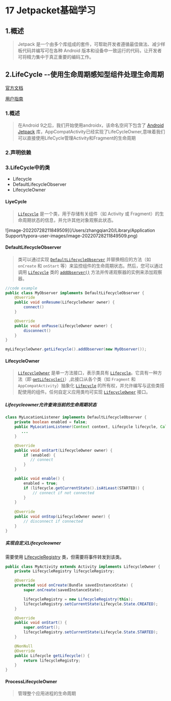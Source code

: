 # 17 Jetpacket基础学习

## 1.概述

> Jetpack 是一个由多个库组成的套件，可帮助开发者遵循最佳做法、减少样板代码并编写可在各种 Android 版本和设备中一致运行的代码，让开发者可将精力集中于真正重要的编码工作。

## 2.LifeCycle --使用生命周期感知型组件处理生命周期 

[官方文档](https://developer.android.google.cn/jetpack/androidx/releases/lifecycle)

[用户指南](https://developer.android.google.cn/topic/libraries/architecture/lifecycle)

### 1.概述

>在Android 9之后，我们开始使用androidx，该命名空间下包含了 [Android Jetpack](https://links.jianshu.com/go?to=https%3A%2F%2Fdeveloper.android.google.cn%2Fjetpack) 库，AppCompatActivity已经实现了LifeCycleOwner,意味着我们可以直接使用LifeCycle管理Activity和Fragment的生命周期

### 2.声明依赖

### 3.LifeCycle中的类

* Lifecycle
* DefaultLifecycleObserver
* LifecycleOwner

#### LiyeCycle 

> [`Lifecycle`](https://developer.android.google.cn/reference/androidx/lifecycle/Lifecycle) 是一个类，用于存储有关组件（如 Activity 或 Fragment）的生命周期状态的信息，并允许其他对象观察此状态。

![image-20220728211849509](/Users/zhangqian20/Library/Application Support/typora-user-images/image-20220728211849509.png)

#### DefaultLifecycleObserver

> 类可以通过实现 [`DefaultLifecycleObserver`](https://developer.android.google.cn/reference/androidx/lifecycle/DefaultLifecycleObserver) 并替换相应的方法（如 `onCreate` 和 `onStart` 等）来监控组件的生命周期状态。然后，您可以通过调用 [`Lifecycle`](https://developer.android.google.cn/reference/androidx/lifecycle/Lifecycle) 类的 [`addObserver()`](https://developer.android.google.cn/reference/androidx/lifecycle/Lifecycle#addObserver(androidx.lifecycle.LifecycleObserver)) 方法并传递观察器的实例来添加观察器。

```java
//code example
public class MyObserver implements DefaultLifecycleObserver {
    @Override
    public void onResume(LifecycleOwner owner) {
        connect()
    }

    @Override
    public void onPause(LifecycleOwner owner) {
        disconnect()
    }
}

myLifecycleOwner.getLifecycle().addObserver(new MyObserver());
```

#### LifecycleOwner

> [`LifecycleOwner`](https://developer.android.google.cn/reference/androidx/lifecycle/LifecycleOwner) 是单一方法接口，表示类具有 [`Lifecycle`](https://developer.android.google.cn/reference/androidx/lifecycle/Lifecycle)。它具有一种方法（即 [`getLifecycle()`](https://developer.android.google.cn/reference/androidx/lifecycle/LifecycleOwner#getLifecycle())）,此接口从各个类（如 `Fragment` 和 `AppCompatActivity`）抽象化 [`Lifecycle`](https://developer.android.google.cn/reference/androidx/lifecycle/Lifecycle) 的所有权，并允许编写与这些类搭配使用的组件。任何自定义应用类均可实现 [`LifecycleOwner`](https://developer.android.google.cn/reference/androidx/lifecycle/LifecycleOwner) 接口。

##### Lifecycleowner允许查询当前的生命周期状态

```java
class MyLocationListener implements DefaultLifecycleObserver {
    private boolean enabled = false;
    public MyLocationListener(Context context, Lifecycle lifecycle, Callback callback) {
       ...
    }

    @Override
    public void onStart(LifecycleOwner owner) {
        if (enabled) {
           // connect
        }
    }

    public void enable() {
        enabled = true;
        if (lifecycle.getCurrentState().isAtLeast(STARTED)) {
            // connect if not connected
        }
    }
  
    @Override
    public void onStop(LifecycleOwner owner) {
        // disconnect if connected
    }
}
```

##### 实现自定义Lifecycleowner

需要使用 [LifecycleRegistry](https://developer.android.google.cn/reference/androidx/lifecycle/LifecycleRegistry) 类，但需要将事件转发到该类。

```java
public class MyActivity extends Activity implements LifecycleOwner {
    private LifecycleRegistry lifecycleRegistry;

    @Override
    protected void onCreate(Bundle savedInstanceState) {
        super.onCreate(savedInstanceState);

        lifecycleRegistry = new LifecycleRegistry(this);
        lifecycleRegistry.setCurrentState(Lifecycle.State.CREATED);
    }

    @Override
    public void onStart() {
        super.onStart();
        lifecycleRegistry.setCurrentState(Lifecycle.State.STARTED);
    }

    @NonNull
    @Override
    public Lifecycle getLifecycle() {
        return lifecycleRegistry;
    }
}
```

#### ProcessLifecycleOwner

> 管理整个应用进程的生命周期